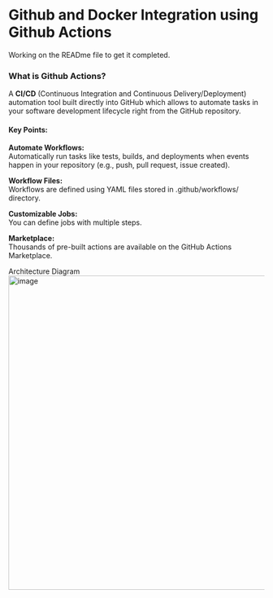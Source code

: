 # Github and Docker Integration using Github Actions

Working on the READme file to get it completed.

### What is Github Actions?
A **CI/CD** (Continuous Integration and Continuous Delivery/Deployment) automation tool built directly into GitHub which allows to automate tasks in your software development lifecycle right from the GitHub repository.

#### Key Points:
**Automate Workflows:**</br>
Automatically run tasks like tests, builds, and deployments when events happen in your repository (e.g., push, pull request, issue created).

**Workflow Files:**</br>
Workflows are defined using YAML files stored in .github/workflows/ directory.

**Customizable Jobs:**</br>
You can define jobs with multiple steps.

**Marketplace:**</br>
Thousands of pre-built actions are available on the GitHub Actions Marketplace.

Architecture Diagram
<img width="815" height="617" alt="image" src="https://github.com/user-attachments/assets/8fcfb48b-f682-46e4-a647-9fc8a94917c9" />
